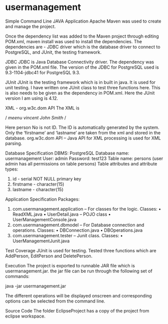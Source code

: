 # usermanagement

Simple Command Line JAVA Application
Apache Maven was used to create and manage the project. 

Once the dependency list was added to the Maven project through editing POM.xml, maven install was used to install the dependencies. The dependencies are - JDBC driver which is the database driver to connect to PostgreSQL, and JUnit, the testing framework. 

JDBC
JDBC is Java Database Connectivity driver. The dependency was given in the POM.xml file. The version of the JDBC for PostgreSQL used is 9.3-1104-jdbc41 for PostgreSQL 9.3.

JUnit 
JUnit is the testing framework which is in built in java. It is used for unit testing. I have written one JUnit class to test three functions here. This is also needs to be given as the dependency in POM.xml. Here the JUnit version I am using is 4.12.

XML - org.w3c.dom API
The XML is 

/*<?xml version="1.0"?>
<persons>
	<person No="1">
		<firstname>meenu</firstname>
		<lastname>vincent</lastname>
	</person>
	<person No="2">
		<firstname>John</firstname>
		<lastname>Smith</lastname>
	</person>
</persons>*/

Here person No is not ID. The ID is automatically generated by the system. Only the ‘firstname’ and ‘lastname’ are taken from the xml and stored in the database. org.w3c.dom API – Java API for XML processing is used for XML parsing.

Database Specification
DBMS: PostgreSQL
Database name: usermanagement
User: admin
Password: test123
Table name: persons 
(user admin has all permissions on table persons)
Table attributes and attribute types:
1.	id - serial NOT NULL primary key
2.	firstname - character(15)
3.	lastname - character(15)

Application Specification
Packages: 
1.	com.usermanagement.application – For classes for the logic.
Classes: 
•	ReadXML.java
•	UserDetail.java – POJO class
•	UserManagementConsole.java
2.	com.usermanagement.dbmodel – For Database connection and operations.
Classes:
•	DBConnection.java
•	DBOperations.java
3.	com.usermanagement.tester – Junit class.
Classes:
•	UserManagementJunit.java

Test Coverage
JUnit is used for testing. Tested three functions which are AddPerson, EditPerson and DeletePerson.

Execution
The project is exported to runnable JAR file which is usermanagement.jar. the jar file can be run through the following set of commands:

java -jar usermanagement.jar

The different operations will be displayed onscreen and corresponding options can be selected from the command line.

Source Code
The folder EclipseProject has a copy of the project from eclipse workspace.
